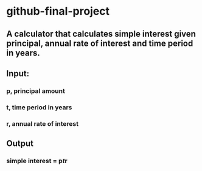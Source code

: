 # github-final-project

## A calculator that calculates simple interest given principal, annual rate of interest and time period in years.
## Input:
###   p, principal amount 
###   t, time period in years
###   r, annual rate of interest
## Output
###   simple interest = p*t*r

